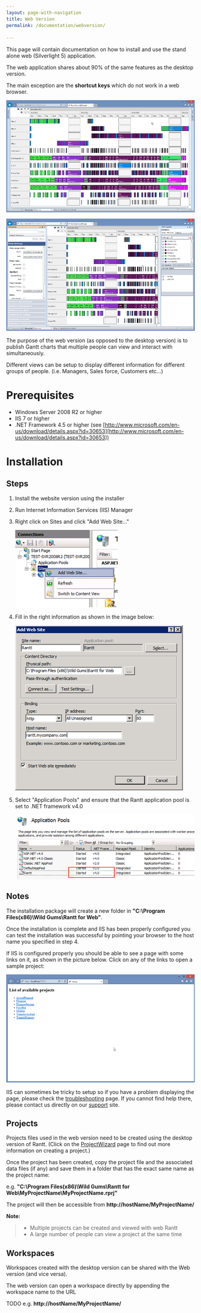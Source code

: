 ```yaml
---
layout: page-with-navigation
title: Web Version
permalink: /documentation/webversion/

---
```


This page will contain documentation on how to install and use the stand alone web (Silverlight 5) application.

The web application shares about 90% of the same features as the desktop version.

The main exception are the **shortcut keys** which do not work in a web browser.

![Projects](img/webRantt.png)

![Projects](img/webRantt2.png)

The purpose of the web version (as opposed to the desktop version) is to publish Gantt charts that multiple people can view and interact with simultaneously.

Different views can be setup to display different information for different groups of people. (i.e. Managers, Sales force, Customers etc...)

Prerequisites
==============

- Windows Server 2008 R2 or higher
- IIS 7 or higher
- .NET Framework 4.5 or higher (see [http://www.microsoft.com/en-us/download/details.aspx?id=30653](http://www.microsoft.com/en-us/download/details.aspx?id=30653))


Installation
=============

Steps
------

1.	Install the website version using the installer
2.	Run Internet Information Services (IIS) Manager
3.	Right click on Sites and click "Add Web Site..."

	![Add Website](img/AddWebsite.png)
	
4. Fill in the right information as shown in the image below:

	![Add Website Settings](img/AddWebsiteSettings.png)
	
5. Select "Application Pools" and ensure that the Rantt application pool is set to .NET framework v4.0
	
	![Application Pool](img/ApplicationPool.png)

	
Notes
-------

The installation package will create a new folder in **"C:\Program Files(x86)\Wild Gums\Rantt for Web\"**.

Once the installation is complete and IIS has been properly configured you can test the installation was successful by pointing your browser to the host name you specified in step 4.

If IIS is configured properly you should be able to see a page with some links on it, as shown in the picture below. Click on any of the links to open a sample project:

![Projects](img/webRantt0.png)

IIS can sometimes be tricky to setup so if you have a problem displaying the page, please check the [troubleshooting](http://www.resourcegantt.com/documentation/webtroubleshooting/) page. If you cannot find help there, please contact us directly on our [support](http://feedback.sesolutions.net.au/) site.


Projects
----------

Projects files used in the web version need to be created using the desktop version of Rantt. (Click on the [ProjectWizard](http://www.resourcegantt.com/documentation/projectwizard/) page to find out more information on creating a project.)

Once the project has been created, copy the project file and the associated data files (if any) and save them in a folder that has the exact same name as the project name:

e.g. **"C:\Program Files(x86)\Wild Gums\Rantt for Web\MyProjectName\MyProjectName.rprj"**

The project will then be accessible from **http://hostName/MyProjectName/**

**Note:**

> - Multiple projects can be created and viewed with web Rantt
> - A large number of people can view a project at the same time


Workspaces
-----------

Workspaces created with the desktop version can be shared with the Web version (and vice versa).

The web version can open a workspace directly by appending the workspace name to the URL

TODO e.g. **http://hostName/MyProjectName/**
